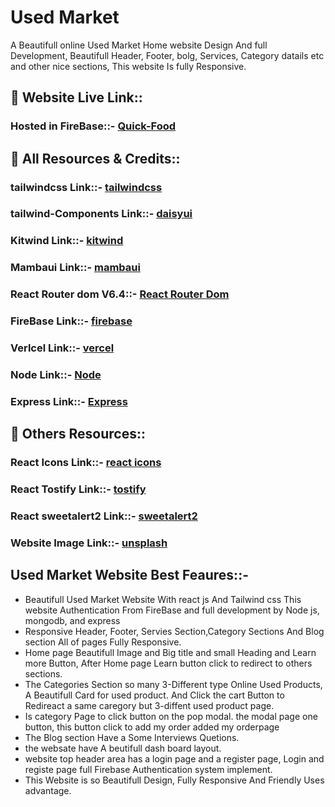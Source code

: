 # Used Market

A Beautifull online Used Market Home website Design And  full Development, Beautifull Header, Footer, bolg, Services, Category datails etc and other nice sections, This website Is fully Responsive.

## 🔗  Website Live Link::
### Hosted in FireBase::- [Quick-Food]()

## 🔗 All Resources & Credits::
### tailwindcss Link::- [tailwindcss](https://tailwindcss.com/docs/installation)
### tailwind-Components Link::- [daisyui](https://daisyui.com/docs/install/)
### Kitwind Link::- [kitwind](https://kitwind.io/)
### Mambaui Link::- [mambaui](https://www.mambaui.com/)
### React Router dom V6.4::- [React Router Dom](https://reactrouter.com/en/main)
### FireBase Link::- [firebase](https://firebase.google.com/)
### Verlcel Link::- [vercel](https://vercel.com/)
### Node Link::- [Node](https://nodejs.org/en/)
### Express Link::- [Express](https://expressjs.com/)

## 🔗 Others Resources::
### React Icons Link::- [react icons](https://react-icons.github.io/react-icons/)
### React Tostify Link::- [tostify](https://www.npmjs.com/package/react-toastify)
### React sweetalert2 Link::- [sweetalert2](https://sweetalert2.github.io/recipe-gallery/sweetalert2-react.html)
### Website Image Link::- [unsplash](https://unsplash.com/images)


## Used Market Website Best Feaures::-

- Beautifull Used Market Website With react js And Tailwind css This website Authentication From FireBase and full development by Node js, mongodb, and express
- Responsive Header, Footer, Servies Section,Category Sections And Blog section All of pages Fully Responsive.
- Home page  Beautifull Image and Big title and small Heading and Learn more Button, After Home page Learn button click to redirect to others sections.
- The Categories Section so many 3-Different type Online Used Products, A Beautifull Card for used product. And Click the cart Button to Redireact a same caregory but 3-diffent used product page.
- Is category Page to click button on the pop modal. the modal page one button, this button click to add my order  added my orderpage
- The Blog section Have a Some  Interviews Quetions.
- the websate have A beutifull dash board layout.
- website top header area has a login page and a register page, Login and registe page full Firebase Authentication system implement.
- This Website is so Beautifull Design, Fully Responsive And Friendly Uses advantage.




